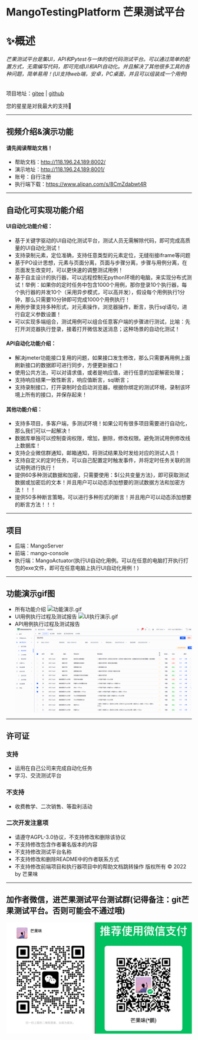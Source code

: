 # MangoTestingPlatform  芒果测试平台
# ✨️概述
###### 芒果测试平台是集UI，API和Pytest与一体的低代码测试平台。可以通过简单的配置方式，无需编写代码，即可完成UI和API自动化。并且解决了其他很多工具的各种问题，简单易用！(UI支持web端，安卓，PC桌面，并且可以组装成一个用例)
项目地址：[gitee](https://gitee.com/mao-peng/MangoTestingPlatform)    |    [github](https://github.com/maopengg/MangoTestingPlatform) 

您的星星是对我最大的支持💖

---
## 视频介绍&演示功能
#### 请先阅读帮助文档！
* 帮助文档：http://118.196.24.189:8002/
* 演示地址：http://118.196.24.189:8001/
* 账号：自行注册
* 执行端下载：https://www.alipan.com/s/8CmZdabwt4R
---
## 自动化可实现功能介绍
#### UI自动化功能介绍：
* 基于关键字驱动的UI自动化测试平台，测试人员无需解除代码，即可完成高质量的UI自动化测试！
* 支持录制元素，定位准确，支持任意类型的元素定位，无缝衔接iframe等问题
* 基于PO设计思想，元素与页面分离，页面与步骤分离，步骤与用例分离，在页面发生改变时，可以更快速的调整测试用例！
* 基于自主设计的执行器，可以远程控制无python环境的电脑，来实现分布式测试！举例：如果你的定时任务中包含1000个用例，那你登录10个执行器，每个执行器的并发10个（采用异步模式，可以高并发），假设每个用例执行1分钟，那么只需要10分钟即可完成1000个用例执行！
* 用例步骤支持多种形式，对元素操作，浏览器操作，断言，执行sql语句，进行自定义参数设置！
* 可以实现多端组合，测试用例可以组合任意客户端的步骤进行测试，比喻：先打开浏览器执行登录，接着打开微信发送消息；这种场景的自动化测试！

#### API自动化功能介绍：
* 解决jmeter功能接口复用的问题，如果接口发生修改，那么只需要再用例上面刷新接口的数据即可进行同步，方便更新接口！
* 使用公共方法，可以对请求值，或者是响应值，进行任意的加密解密处理；
* 支持响应结果一致性断言，响应值断言，sql断言；
* 支持录制接口，打开录制时会启动浏览器，根据你绑定的测试环境，录制该环境上所有的接口，并保存起来！

#### 其他功能介绍：
* 支持多项目，多客户端，多测试环境！如果公司有很多项目需要进行自动化，那么我们可以一起解决！
* 数据库单独可以控制查询权限，增加，删除，修改权限。避免测试用例修改线上数据库！
* 支持企业微信群通知，邮箱通知，将测试结果及时发给对应的测试人员！
* 支持自定义的定时任务，可以自己配置定时触发事件，并将定时任务关联的测试用例进行执行！
* 提供60多种测试数据和加密，只需要使用：${公共变量方法}，即可获取测试数据或加密后的文本！并且用户可以动态添加想要的测试数据方法和加密方法！！！
* 提供50多种断言策略，可以进行多种形式的断言！并且用户可以动态添加想要的断言方法！！！
---
## 项目
* 后端：MangoServer
* 前端：mango-console
* 执行端：MangoActuator(执行UI自动化用例。可以在任意的电脑打开执行打包的exe文件，即可在任意电脑上执行UI自动化用例！)
---
## 功能演示gif图
* 所有功能介绍
![功能演示.gif](功能演示.gif)
* UI用例执行过程及测试报告
![UI执行演示.gif](UI执行演示.gif)
* API用例执行过程及测试报告
![API执行演示.gif](API执行演示.gif)


---
## 许可证
### 支持
  - 运用在自己公司来完成自动化任务
  - 学习、交流测试平台
### 不支持
  - 收费教学、二次销售、等盈利活动
### 二次开发注意项
  - 请遵守AGPL-3.0协议，不支持修改和删除该协议
  - 不支持修改包含作者署名版本的内容
  - 不支持修改测试平台名称
  - 不支持修改和删除README中的作者联系方式
  - 不支持修改前端项目和执行器项目中的帮助文档跳转操作
版权所有 © 2022 by 芒果味
---
## 加作者微信，进芒果测试平台测试群(记得备注：git芒果测试平台。否则可能会不通过哦)
![微信.jpg](微信.jpg)
